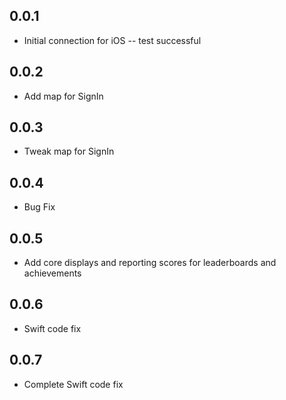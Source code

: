 ## 0.0.1
* Initial connection for iOS -- test successful
## 0.0.2
* Add map for SignIn 
## 0.0.3
* Tweak map for SignIn
## 0.0.4
* Bug Fix
## 0.0.5
* Add core displays and reporting scores for leaderboards and achievements 
## 0.0.6
* Swift code fix
## 0.0.7
* Complete Swift code fix